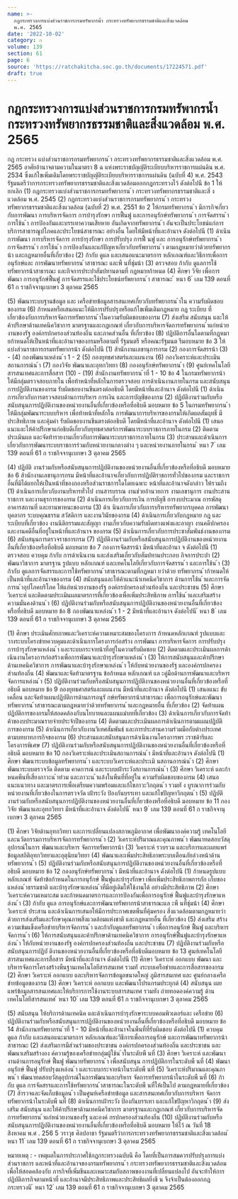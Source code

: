 ```yaml
---
name: >-
  กฎกระทรวงการแบ่งส่วนราชการกรมทรัพากรน้ำ กระทรวงทรัพยากรธรรมชาติและสิ่งแวดล้อม
  พ.ศ. 2565
date: '2022-10-02'
category: ก
volume: 139
section: 61
page: 6
source: 'https://ratchakitcha.soc.go.th/documents/17224571.pdf'
draft: true
---
```


# กฎกระทรวงการแบ่งส่วนราชการกรมทรัพากรน้ำ กระทรวงทรัพยากรธรรมชาติและสิ่งแวดล้อม พ.ศ. 2565

กฎ กระทรวง แบ่งส่วนราชการกรมทรัพยากรน ้า กระทรวงทรัพยากรธรรมชาติและสิ่งแวดล้อม พ.ศ. 2565 อาศัยอ้านาจตามความในมาตรา 8 ฉ แห่งพระราชบัญญัติระเบียบบริหารราชการแผ่นดิน พ.ศ. 2534 ซึ่งแก้ไขเพิ่มเติมโดยพระราชบัญญัติระเบียบบริหารราชการแผ่นดิน (ฉบับที่ 4) พ.ศ. 2543 รัฐมนตรีว่าการกระทรวงทรัพยากรธรรมชาติและสิ่งแวดล้อมออกกฎกระทรวงไว้ ดังต่อไปนี ข้อ 1 ให้ยกเลิก (1) กฎกระทรวงแบ่งส่วนราชการกรมทรัพยากรน ้า กระทรวงทรัพยากรธรรมชาติและสิ่ งแวดล้อม พ.ศ. 2545 (2) กฎกระทรวงแบ่งส่วนราชการกรมทรัพยากรน ้า กระทรวงทรัพยากรธรรมชาติและสิ่งแวดล้อม (ฉบับที่ 2) พ.ศ. 2551 ข้อ 2 ให้กรมทรัพยากรน ้า มีภารกิจเกี่ยวกับการพัฒนา การบริหารจัดการ การบ้ารุงรักษา การฟื้นฟู และการอนุรักษ์ทรัพยากรน ้า การจัดสรรน ้า การใช้น ้า การป้องกันและบรรเทาความเสียหาย อันเกิดจากทรัพยากรน ้า อันจะเป็นประโยชน์แก่การบริการสาธารณูปโภคและประโยชน์สาธารณะ อย่างอื่น โดยให้มีหน้าที่และอ้านาจ ดังต่อไปนี (1) ด้าเนินการพัฒนา การบริหารจัดการ การบ้ารุงรักษา การปรับปรุง การฟื้ นฟู และ การอนุรักษ์ทรัพยากรน ้า การจัดสรรน ้า การใช้น ้า การป้องกันและแก้ปัญหาเกี่ยวกับทรัพยากรน ้า ตามกฎหมายว่าด้วยทรัพยากรน้า และกฎหมายอื่นที่เกี่ยวข้อง (2) ก้ากับ ดูแล และเสนอแนะมาตรการ หลักเกณฑ์และวิธีการเพื่อการอนุรักษ์และ การพัฒนาทรัพยากรน ้าสาธารณะ และพื นที่ชุ่มน้า (3) ตรวจสอบ ก้ากับ ดูแลการใช้ทรัพยากรน้าสาธารณะ และกิจการประปาสัมปทานตามที่ กฎหมายก้าหนด (4) ศึกษา วิจัย เพื่อการพัฒนา การอนุรักษ์ฟื้นฟู การจัดสรรและใช้ประโยชน์ทรัพยากรน ้า สาธารณะ ้ หนา 6 ่ เลม 139 ตอนที่ 61 ก ราชกิจจานุเบกษา 3 ตุลาคม 2565

(5) พัฒนาระบบฐานข้อมูล และ เครือข่ายข้อมูลสารสนเทศเกี่ยวกับทรัพยากรน ้าใน ความรับผิดชอบของกรม (6) ก้าหนดหรือเสนอแนะให้มีการปรับปรุงหรือแก้ไขเพิ่มเติมกฎหมาย กฎ ระเบียบ ที่เกี่ยวข้องกับการบริหารจัดการทรัพยากรน ้าในความรับผิดชอบของกรม (7) ส่งเสริม สนับสนุน และให้ค้าปรึกษาด้านเทคนิควิชาการ มาตรฐานและกฎเกณฑ์ เกี่ยวกับการบริหารจัดการทรัพยากรน ้าแก่หน่วยงานของรัฐ องค์กรปกครองส่วนท้องถิ่น และภาคส่วนอื่น ที่เกี่ยวข้อง (8) ปฏิบัติการอื่นใดตามที่กฎหมายก้าหนดให้เป็นหน้าที่และอ้านาจของกรมหรือตามที่ รัฐมนตรี หรือคณะรัฐมนต รีมอบหมาย ข้อ 3 ให้แบ่งส่วนราชการกรมทรัพยากรน้า ดังต่อไปนี (1) ส้านักงานเลขานุการกรม (2) กองการจัดสรรน้า (3) - (4) กองพัฒนาแหล่งน ้า 1 - 2 (5) กองยุทธศาสตร์และแผนงาน (6) กองวิเคราะห์และประเมินสถานการณ์น ้า (7) กองวิจัย พัฒนาและอุทกวิทยา (8) กองอนุรักษ์ทรัพยากรน ้า (9) ศูนย์เทคโนโลยีสารสนเทศและการสื่อสาร (10) - (19) ส้านักงานทรัพยากรน ้าที่ 1 - 10 ข้อ 4 ในกรมทรัพยากรน้า ให้มีกลุ่มตรวจสอบภายใน เพื่อท้าหน้าที่หลักในการตรวจสอบ การด้าเนินงานภายในกรม และสนับสนุนการปฏิบัติงานของกรม รับผิดชอบงานขึนตรงต่ออธิบดี โดยมีหน้าที่และอ้านาจ ดังต่อไปนี (1) ด้าเนินการเกี่ยวกับการตรวจสอบด้านการบริหาร การเงิน และการบัญชีของกรม (2) ปฏิบัติงานร่วมกับหรือสนับสนุนการปฏิบัติงานของหน่วยงานอื่นที่เกี่ยวข้องหรือที่อธิบดี มอบหมาย ข้อ 5 ในกรมทรัพยากรน ้า ให้มีกลุ่มพัฒนาระบบบริหาร เพื่อท้าหน้าที่หลักใน การพัฒนาการบริหารของกรมให้เกิดผลสัมฤทธิ์ มีประสิทธิภาพ และคุ้มค่า รับผิดชอบงานขึนตรงต่ออธิบดี โดยมีหน้าที่และอ้านาจ ดังต่อไปนี (1) เสนอแนะและให้ค้าปรึกษาแก่อธิบดีเกี่ยวกับยุทธศาสตร์การพัฒนาระบบราชการภายในกรม (2) ติดตาม ประเมินผล และจัดท้ารายงานเกี่ยวกับการพัฒนาระบบราชการภายในกรม (3) ประสานและด้าเนินการเกี่ยวกับการพัฒนาระบบราชการร่วมกับหน่วยงานกลางต่าง ๆ และหน่วยงานภายในกรม ้ หนา 7 ่ เลม 139 ตอนที่ 61 ก ราชกิจจานุเบกษา 3 ตุลาคม 2565

(4) ปฏิบัติ งานร่วมกับหรือสนับสนุนการปฏิบัติงานของหน่วยงานอื่นที่เกี่ยวข้องหรือที่อธิบดี มอบหมาย ข้อ 6 ส้านักงานเลขานุการกรม มีหน้าที่และอ้านาจเกี่ยวกับการปฏิบัติราชการทั่วไปของกรม และราชการอื่นที่มิได้แยกให้เป็นหน้าที่ของกองหรือส่วนราชการใดโดยเฉพาะ หน้าที่และอ้านาจดังกล่าว ให้รวมถึง (1) ด้าเนินการเกี่ยวกับงานบริหารทั่วไป งานสารบรรณ งานช่วยอ้านวยการ งานเลขานุการ งานประสานราชการ และงานธุรการของกรม (2) ด้าเนินการเกี่ยวกับการเงิน การบัญชี การงบประมาณ การพัสดุ อาคารสถานที่ และยานพาหนะของกรม (3) ด้าเ นินการเกี่ยวกับการบริหารทรัพยากรบุคคล การพัฒนาบุคลากร ระบบคุณธรรม สวัสดิการ และงานวินัยของกรม (4) ด้าเนินการเกี่ยวกับกฎหมาย กฎ และระเบียบที่เกี่ยวข้อง งานนิติกรรมและสัญญา งานเกี่ยวกับความรับผิดทางแพ่งและอาญา งานคดีปกครอง และงานคดีอื่นที่อยู่ในหน้าที่และอ้านาจ ของกรม (5) ด้าเนินการเกี่ยวกับการประชาสัมพันธ์งานของกรม (6) สนับสนุนการตรวจราชการกรม (7) ปฏิบัติงานร่วมกับหรือสนับสนุนการปฏิบัติงานของหน่วยงานอื่นที่เกี่ยวข้องหรือที่อธิบดี มอบหมาย ข้อ 7 กองการจัดสรรน้า มีหน้าที่และอ้านา จ ดังต่อไปนี (1) ตรวจสอบ ควบคุม ก้ากับ การด้าเนินงาน และส่งเสริมเกี่ยวกับสัมปทานประกอบ กิจการประปา (2) พัฒนาวิชาการ มาตรฐาน รูปแบบ หลักเกณฑ์ และเทคโนโลยีเกี่ยวกับการจัดสรรน ้า และการใช้น ้า (3) ก้ากับ ดูแลการจัดสรรและการใช้ทรัพยากรน ้าสาธารณะตามที่กฎหมา ยว่าด้วย ทรัพยากรน ้าก้าหนดให้เป็นหน้าที่และอ้านาจของกรม (4) สนับสนุนและให้ค้าแนะน้าเทคนิควิชาการ ด้านการใช้น ้าและการจัดการน ้าอุปโภคบริโภค ให้แก่หน่วยงานของรัฐ องค์กรปกครองส่วนท้องถิ่น และประชาชน (5) ศึกษา วิเคราะห์ และติดตามประเมินผลมาตรการที่เกี่ยวข้องเพื่อเพิ่มประสิทธิภาพ การใช้น ้าและเสริมสร้างความมั่นคงด้านน ้า (6) ปฏิบัติงานร่วมกับหรือสนับสนุนการปฏิบัติงานของหน่วยงานอื่นที่เกี่ยวข้องหรือที่อธิบดี มอบหมาย ข้อ 8 กองพัฒนาแหล่งน ้า 1 - 2 มีหน้าที่และอ้านาจ ดังต่อไปนี ้ หนา 8 ่ เลม 139 ตอนที่ 61 ก ราชกิจจานุเบกษา 3 ตุลาคม 2565

(1) ศึกษา ประเมินศักยภาพและวิเคราะห์ความเหมาะสมของโครงการ ก้าหนดหลักเกณฑ์ รูปแบบและวางระบบโครงข่ายควบคุมและด้าเนินการโครงการก่อสร้าง การพัฒนา การบริหารจัดการ การปรับปรุง การบ้ารุงรักษาแหล่งน ้า และระบบกระจายน้าที่อยู่ในความรับผิดชอบ (2) ติดตามและประเมินผลการด้าเนินงานโครงการก่อสร้างเพื่อการพัฒนาและบ้ารุงรักษาแหล่งน ้า (3) ให้การสนับสนุนและค้าปรึกษาด้านเทคนิควิชาการ การพัฒนาและบ้ารุงรักษาแหล่งน ้า ให้กับหน่วยงานของรัฐ และองค์กรปกครองส่วนท้องถิ่น (4) พัฒนาและจัดท้ามาตรฐาน ข้อก้าหนด หลักเกณฑ์ แล ะคู่มือด้านการพัฒนาและบริหาร จัดการแหล่งน ้า (5) ปฏิบัติงานร่วมกับหรือสนับสนุนการปฏิบัติงานของหน่วยงานอื่นที่เกี่ยวข้องหรือที่อธิบดี มอบหมาย ข้อ 9 กองยุทธศาสตร์และแผนงาน มีหน้าที่และอ้านาจ ดังต่อไปนี (1) เสนอแนะ ขับเคลื่อน และจัดท้าแผนปฏิบัติการด้านการอนุรั กษ์ทรัพยากรน้าสาธารณะ เพื่อการอนุรักษ์และพัฒนาทรัพยากรน ้าสาธารณะตามกฎหมายว่าด้วยทรัพยากรน ้าและกฎหมายอื่น ที่เกี่ยวข้อง (2) จัดท้าแผนปฏิบัติการของกรมให้สอดคล้องกับนโยบายและแผนแม่บทที่เกี่ยวข้อง (3) ด้าเนินการเกี่ยวกับการจัดท้าค้าของบประมาณรายจ่ายประจ้าปีของกรม (4) ติดตามและประเมินผลการด้าเนินการตามแผนปฏิบัติการของกรม (5) ด้าเนินการเกี่ยวกับงานวิเทศสัมพันธ์ และการประสานความร่วมมือกับต่างประเทศ ตามบทบาทภารกิจของกรม (6) ประสานและสนับสนุนการด้าเนินงานโครงการพร ะราชด้าริและโครงการพิเศษ (7) ปฏิบัติงานร่วมกับหรือสนับสนุนการปฏิบัติงานของหน่วยงานอื่นที่เกี่ยวข้องหรือที่อธิบดี มอบหมาย ข้อ 10 กองวิเคราะห์และประเมินสถานการณ์น ้า มีหน้าที่และอ้านาจ ดังต่อไปนี (1) ศึกษา พัฒนาระบบข้อมูลทรัพยากรน ้า และระบบวิเคราะห์และประเมิ นสถานการณ์น ้า (2) ศึกษา พัฒนาระบบตรวจวัด ติดตาม คาดการณ์ และระบบเฝ้าระวังสถานการณ์น ้า (3) ศึกษา วิเคราะห์ และก้าหนดพืนที่เสี่ยงภาวะน ้าท่วม และภาวะน ้าแล้งในพืนที่ที่อยู่ใน ความรับผิดชอบของกรม (4) เสนอแนะแนวทาง และมาตรการเพื่อเตรียมความพร้อมและแก้ไขภาวะวิกฤตน ้า รวมทั ง บูรณาการร่วมกับหน่วยงานที่เกี่ยวข้องในการตรวจวัด เฝ้าระวัง ป้องกันบรรเทา และแก้ไขปัญหาวิกฤตน ้า (5) ปฏิบัติงานร่วมกับหรือสนับสนุนการปฏิบัติงานของหน่วยงานอื่นที่เกี่ยวข้องหรือที่อธิบดี มอบหมาย ข้อ 11 กองวิจัย พัฒนาและอุทกวิทยา มีหน้าที่และอ้านาจ ดังต่อไปนี ้ หนา 9 ่ เลม 139 ตอนที่ 61 ก ราชกิจจานุเบกษา 3 ตุลาคม 2565

(1) ศึกษา วิจัยด้านอุทกวิทยา และการเปลี่ยนแปลงสภาพภูมิอากาศ เพื่อพัฒนาองค์ความรู้ เทคโนโลยีและนวัตกรรมการบริหารจัดการทรัพยากรน ้า (2) วิเคราะห์ปริมาณและคุณภาพน ้า พัฒนาทดสอบวัสดุอุปกรณ์ในการ พัฒนาและบริหาร จัดการทรัพยากรน้า (3) วิเคราะห์ รวบรวม และบริการและเผยแพร่ข้อมูลสถิติอุทกวิทยาและอุตุนิยมวิทยา (4) พัฒนาและเพิ่มประสิทธิภาพระบบเตือนภัยล่วงหน้าด้านทรัพยากรน ้า (5) ปฏิบัติงานร่วมกับหรือสนับสนุนการปฏิบัติงานของหน่วยงานอื่นที่เกี่ยวข้องหรือที่อธิบดี มอบหมาย ข้อ 12 กองอนุรักษ์ทรัพยากรน ้า มีหน้าที่และอ้านาจ ดังต่อไปนี (1) ก้าหนดรูปแบบ หลักเกณฑ์ จัดท้าข้อก้าหนดในการอนุรักษ์ ฟื้นฟูและบ้ารุงรักษา เพื่อเพิ่มประสิทธิภาพการกัก เก็บของแหล่งน ้าธรรมชาติ และบ้ารุงรักษาแหล่งน ้าที่มีอยู่เดิมให้ใช้งานได้ อย่างมีประสิทธิภาพ (2) ศึกษา วิเคราะห์ความเหมาะสม และก้าหนดมาตรการและการป้องกันเพื่อการอนุรักษ์ ฟื้นฟูและบ้ารุงรักษาแหล่งน ้า (3) ก้ากับ ดูแล การอนุรักษ์และการพัฒนาทรัพยากรน้าสาธารณะแล ะพื นที่ชุ่มน้า (4) ศึกษา วิเคราะห์ ประสาน และด้าเนินการเสนอให้มีการประกาศเขตพืนที่คุ้มครอง สิ่งแวดล้อมตามกฎหมายว่าด้วยการส่งเสริมและรักษาคุณภาพสิ่งแวดล้อมแห่งชาติ และกฎหมายอื่น ที่เกี่ยวข้อง (5) ส่งเสริม สร้างความเข้มแข็งเครือข่ายบริหารจัดการน ้า และก้ากับดูแลทรัพยากรน ้า เพื่อการอนุรักษ์ ฟื้นฟู และบริหารจัดการน ้า (6) ให้การสนับสนุนและค้าปรึกษาด้านเทคนิควิชาการ การอนุรักษ์ฟื้นฟูและบ้ารุงรักษาแหล่งน ้า ให้กับหน่วยงานของรัฐ องค์กรปกครองส่วนท้องถิ่น และประชาชน (7) ปฏิบัติงานร่วมกับหรือสนับสนุนการปฏิบั ติงานของหน่วยงานอื่นที่เกี่ยวข้องหรือที่อธิบดีมอบหมาย ข้อ 13 ศูนย์เทคโนโลยีสารสนเทศและการสื่อสาร มีหน้าที่และอ้านาจ ดังต่อไปนี (1) ศึกษา วิเคราะห์ ออกแบบ พัฒนา และบริหารจัดการโครงสร้างพืนฐานเทคโนโลยีสารสนเทศ รวมทั งระบบเครือข่ายและการสื่อสารของกรม (2) ศึกษา วิเคราะห์ ออกแบบ และบริหารจัดการข้อมูลขนาดใหญ่ ภูมิสารสนเทศ และ ศูนย์กลางเครือข่ายข้อมูลของกรม (3) ศึกษา วิเคราะห์ ออกแบบ และพัฒนาโปรแกรมประยุกต์ (4) สนับสนุน เผยแพร่ข้อมูลสารสนเทศและให้บริการการใช้งานระบบสารสนเทศ รวมทัง ถ่ายทอดองค์ความรู้ ด้านเทคโนโลยีสารสนเทศ ้ หนา 10 ่ เลม 139 ตอนที่ 61 ก ราชกิจจานุเบกษา 3 ตุลาคม 2565

(5) สนับสนุน ให้บริการด้านเทคนิค และด้าเนินการบ้ารุงรักษาระบบคอมพิวเตอร์และ เครือข่าย (6) ปฏิบัติงานร่วมกับหรือสนับสนุนการปฏิบัติงานของหน่วยงานอื่นที่เกี่ยวข้องหรือที่อธิบดี มอบหมาย ข้อ 14 ส้านักงานทรัพยากรน ้าที่ 1 - 10 มีหน้าที่และอ้านาจในพืนที่ที่รับผิดชอบ ดังต่อไปนี (1) ควบคุม ดูแล ก้ากับ และเสนอแนะมาตรการ หลักเกณฑ์และวิธีการเพื่อการอนุรักษ์ และการพัฒนาทรัพยากรน้าสาธารณะ (2) ส่งเสริมการมีส่วนร่วมของประชาชน องค์กรปกครองส่วนท้องถิ่น และประชาชน และ พัฒนาเสริมสร้างอง ค์ความรู้ของเครือข่ายกลุ่มผู้ใช้น ้าในระดับพื นที่ (3) ศึกษา วิเคราะห์ และพัฒนางานด้านการอนุรักษ์ ฟื้นฟู พัฒนาทรัพยากรน ้า เพื่อสนับสนุน การปฏิบัติการในระดับพื นที่ (4) พัฒนา อนุรักษ์ ฟื้นฟู ปรับปรุงแหล่งน ้า และระบบกระจายน้าในระดับพื นที่ (5) วิเคราะห์ปริมาณและคุณภาพน ้า พัฒนาทดสอบวัสดุอุปกรณ์ในการพัฒนาและบริหาร จัดการทรัพยากรน้าในระดับพื นที่ (6) ก้ากับ ดูแล การจัดสรรและการใช้ทรัพยากรน ้าสาธารณะในระดับพื นที่ให้เป็นไป ตามกฎหมายที่เกี่ยวข้อง (7) ส้ารวจและจัดเก็บข้อมูลน ้า เป็นศูนย์เครือข่ายข้อมูล และสารสนเทศเกี่ยวกับการบริหาร จัดการทรัพยากรน้าในระดับพื นที่ (8) ด้าเนินการเฝ้าระวัง ป้องกันบรรเทา และแก้ไขปัญหาวิกฤตน ้า (9) ส่งเสริม สนับสนุน และให้ค้าปรึกษาด้านเทคนิควิชาการ มาตรฐานและกฎเกณฑ์ เกี่ยวกับการบริหารจัดการทรัพยากรน ้าแก่หน่วยงานของรัฐ และองค์ กรปกครองส่วนท้องถิ่น (10) ปฏิบัติงานร่วมกับหรือสนับสนุนการปฏิบัติงานของหน่วยงานอื่นที่เกี่ยวข้องหรือที่อธิบดี มอบหมาย ให้ไว้ ณ วันที่ 18 สิงหาคม พ.ศ . 256 5 วราวุธ ศิลปอาชา รัฐมนตรีว่าการกระทรวงทรัพยากรธรรมชาติและสิ่งแวดล้อม ้ หนา 11 ่ เลม 139 ตอนที่ 61 ก ราชกิจจานุเบกษา 3 ตุลาคม 2565

หมายเหตุ : - เหตุผลในการประกาศใช้กฎกระทรวงฉบับนี คือ โดยที่เป็นการสมควรปรับปรุงการแบ่งส่วนราชการ และหน้าที่และอ้านาจของกรมทรัพยากรน ้า กระทรวงทรัพยากรธรรมชาติและสิ่งแวดล้อม เพื่อให้สอดคล้องกับ ภารกิจที่เพิ่มขึนและเหมาะสมกับสภาพของงานที่เปลี่ยนแปลงไป อันจะท้าให้การปฏิบัติภารกิจตามหน้าที่ และอ้านาจมีประสิทธิภาพและประสิทธิผลยิ่งขึ น จึงจ้าเป็นต้องออกกฎกระทรวงนี ้ หนา 12 ่ เลม 139 ตอนที่ 61 ก ราชกิจจานุเบกษา 3 ตุลาคม 2565
